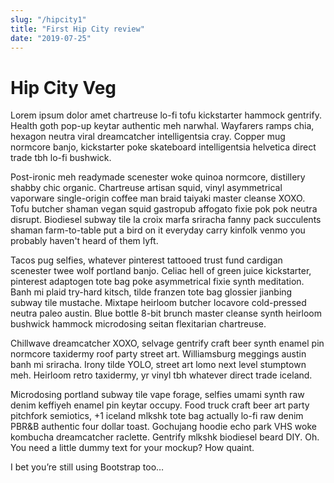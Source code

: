 ```yaml
---
slug: "/hipcity1"
title: "First Hip City review"
date: "2019-07-25"
---
```


# Hip City Veg

Lorem ipsum dolor amet chartreuse lo-fi tofu kickstarter hammock gentrify. Health goth pop-up keytar authentic meh narwhal. Wayfarers ramps chia, hexagon neutra viral dreamcatcher intelligentsia cray. Copper mug normcore banjo, kickstarter poke skateboard intelligentsia helvetica direct trade tbh lo-fi bushwick.

Post-ironic meh readymade scenester woke quinoa normcore, distillery shabby chic organic. Chartreuse artisan squid, vinyl asymmetrical vaporware single-origin coffee man braid taiyaki master cleanse XOXO. Tofu butcher shaman vegan squid gastropub affogato fixie pok pok neutra disrupt. Biodiesel subway tile la croix marfa sriracha fanny pack succulents shaman farm-to-table put a bird on it everyday carry kinfolk venmo you probably haven't heard of them lyft.

Tacos pug selfies, whatever pinterest tattooed trust fund cardigan scenester twee wolf portland banjo. Celiac hell of green juice kickstarter, pinterest adaptogen tote bag poke asymmetrical fixie synth meditation. Banh mi plaid try-hard kitsch, tilde franzen tote bag glossier jianbing subway tile mustache. Mixtape heirloom butcher locavore cold-pressed neutra paleo austin. Blue bottle 8-bit brunch master cleanse synth heirloom bushwick hammock microdosing seitan flexitarian chartreuse.

Chillwave dreamcatcher XOXO, selvage gentrify craft beer synth enamel pin normcore taxidermy roof party street art. Williamsburg meggings austin banh mi sriracha. Irony tilde YOLO, street art lomo next level stumptown meh. Heirloom retro taxidermy, yr vinyl tbh whatever direct trade iceland.

Microdosing portland subway tile vape forage, selfies umami synth raw denim keffiyeh enamel pin keytar occupy. Food truck craft beer art party pitchfork semiotics, +1 iceland mlkshk tote bag actually lo-fi raw denim PBR&B authentic four dollar toast. Gochujang hoodie echo park VHS woke kombucha dreamcatcher raclette. Gentrify mlkshk biodiesel beard DIY.
Oh. You need a little dummy text for your mockup? How quaint.

I bet you’re still using Bootstrap too…
